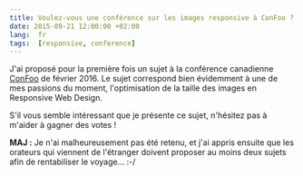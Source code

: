 ```yaml
---
title: Voulez-vous une conférence sur les images responsive à ConFoo ?
date: 2015-09-21 12:00:00 +02:00
lang:  fr
tags:  [responsive, conference]
---
```


J'ai proposé pour la première fois un sujet à la conférence canadienne [ConFoo](http://confoo.ca/fr) de février 2016. Le sujet correspond bien évidemment à une de mes passions du moment, l'optimisation de la taille des images en Responsive Web Design.

S'il vous semble intéressant que je présente ce sujet, n'hésitez pas à m'aider à gagner des votes !

**MAJ :** Je n'ai malheureusement pas été retenu, et j'ai appris ensuite que les orateurs qui viennent de l'étranger doivent proposer au moins deux sujets afin de rentabiliser le voyage… :-/
